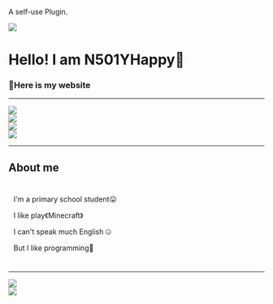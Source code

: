 A self-use Plugin.

<!DOCTYPE html>
<html lang="en">
<head>
    <meta charset="UTF-8">
    <meta name="viewport" content="width=device-width, initial-scale=1.0">
    <title>N501YHappy's Website</title>
    <link rel="shortcut icon" href="image/N501YHappy.ico">
    <link href="css/bootstrap.min.css" rel="stylesheet" type="text/css">
    <link href="css/index.css" rel="stylesheet" type="text/css">
    <link href="css/fontset.css" rel="stylesheet" type="text/css">
    <script type="text/javascript" src="js/bootstrap.bundle.min.js"></script>
    <link rel="stylesheet" href="./css/message.min.css">
	<style>
		.box {
			margin-top: 300px;
			text-align: center;
		}
	</style>
</head>
    <body>
        <div class="container">
            <div class="row center">
                <div class="shadow col-11 col-md-8 col-xl-8 col-lg-8 col-xxl-8" id="Card">
                    <div class="row center">
                        <div class="col-4"><img id="headimg" src="image/N501YHappy.jpg"></div>
                        <div class="col-8">
                            <h1>Hello!   I am N501YHappy👋</h1>
                            <h3>🎈Here is my website</h1>
                            <hr>
                            <div class="badge"><img src="https://img.shields.io/badge/Java Developers-red"></div>
                            <div class="badge"><img src="https://img.shields.io/badge/Python Developers-sky"></div>
                            <div class="badge"><img src="https://img.shields.io/badge/Html Developers-red"></div>
                            <div class="badge"><img src="https://img.shields.io/badge/Java-Minecraft Plugin Developers-red"></div>
                        </div>
                    </div>
                    <hr>
                    <div class="row">
                        <div class="col-12">
                            <h2>About me</h2>
                            <div style="padding: 2%;">
                                <p>I'm a primary school student😛</p>
                                <p>I like play《Minecraft》</p>
                                <p>I can't speak much English 🤐</p>
                                <p>But I like programming🎈</p>
                            </div>
                        </div>
                    </div>
                    <hr>
                    <div class="row center">
                        <div class="link shadow col-6" style="cursor: pointer;" onclick="window.open('https://space.bilibili.com/3493272467015802')"><img src="image/bilibili-line.svg"></div>
                        <div class="link shadow col-6" style="cursor: pointer;" onclick="window.open('http://wpa.qq.com/msgrd?v=3&uin=3029340076&site=qq&menu=yes')"><img src="image/qq-icon.svg"></div>
                    </div>
                </div>
            </div>
        </div>
        <script type="text/javascript" src="./js/message.min.js"></script>
        <script type="text/javascript" src="./js/Hallo.js"></script>
    <!-- Cloudflare Pages Analytics --><script defer src='https://static.cloudflareinsights.com/beacon.min.js' data-cf-beacon='{"token": "dd3e81fe4f27470cb7caec94e97e8d5a"}'></script><!-- Cloudflare Pages Analytics --></body>
</html>
